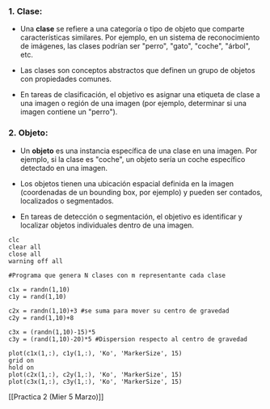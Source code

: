 ### 1. **Clase**:

- Una **clase** se refiere a una categoría o tipo de objeto que comparte características similares. Por ejemplo, en un sistema de reconocimiento de imágenes, las clases podrían ser "perro", "gato", "coche", "árbol", etc.
    
- Las clases son conceptos abstractos que definen un grupo de objetos con propiedades comunes.
    
- En tareas de clasificación, el objetivo es asignar una etiqueta de clase a una imagen o región de una imagen (por ejemplo, determinar si una imagen contiene un "perro").
    

### 2. **Objeto**:

- Un **objeto** es una instancia específica de una clase en una imagen. Por ejemplo, si la clase es "coche", un objeto sería un coche específico detectado en una imagen.
    
- Los objetos tienen una ubicación espacial definida en la imagen (coordenadas de un bounding box, por ejemplo) y pueden ser contados, localizados o segmentados.
    
- En tareas de detección o segmentación, el objetivo es identificar y localizar objetos individuales dentro de una imagen.

``` mathlab
clc 
clear all
close all
warning off all 

#Programa que genera N clases con m representante cada clase

c1x = randn(1,10)
c1y = rand(1,10)

c2x = randn(1,10)+3 #se suma para mover su centro de gravedad
c2y = rand(1,10)+8

c3x = (randn(1,10)-15)*5
c3y = (rand(1,10)-20)*5 #Dispersion respecto al centro de gravedad

plot(c1x(1,:), c1y(1,:), 'Ko', 'MarkerSize', 15)
grid on
hold on 
plot(c2x(1,:), c2y(1,:), 'Ko', 'MarkerSize', 15)
plot(c3x(1,:), c3y(1,:), 'Ko', 'MarkerSize', 15)
```

[[Practica 2 (Mier 5 Marzo)]]